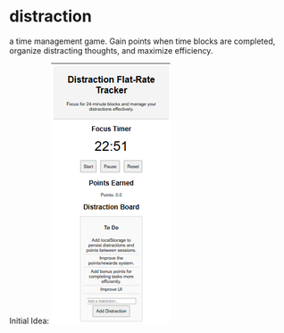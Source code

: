 # distraction
a time management game. Gain points when time blocks are completed, organize distracting thoughts, and maximize efficiency. 

Initial Idea: ![starter code, first draft](image.png)